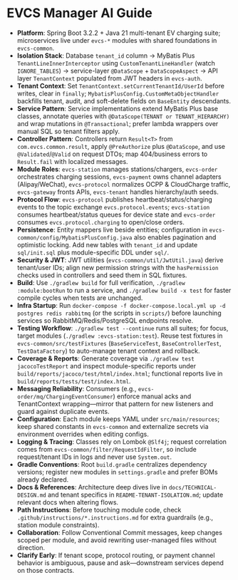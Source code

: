 # EVCS Manager AI Guide
- **Platform**: Spring Boot 3.2.2 + Java 21 multi-tenant EV charging suite; microservices live under `evcs-*` modules with shared foundations in `evcs-common`.
- **Isolation Stack**: Database `tenant_id` column → MyBatis Plus `TenantLineInnerInterceptor` using `CustomTenantLineHandler` (watch `IGNORE_TABLES`) → service-layer `@DataScope` + `DataScopeAspect` → API layer `TenantContext` populated from JWT headers in `evcs-auth`.
- **Tenant Context**: Set `TenantContext.setCurrentTenantId/UserId` before writes, clear in `finally`; `MybatisPlusConfig.CustomMetaObjectHandler` backfills tenant, audit, and soft-delete fields on `BaseEntity` descendants.
- **Service Pattern**: Service implementations extend MyBatis Plus base classes, annotate queries with `@DataScope(TENANT or TENANT_HIERARCHY)` and wrap mutations in `@Transactional`; prefer lambda wrappers over manual SQL so tenant filters apply.
- **Controller Pattern**: Controllers return `Result<T>` from `com.evcs.common.result`, apply `@PreAuthorize` plus `@DataScope`, and use `@Validated`/`@Valid` on request DTOs; map 404/business errors to `Result.fail` with localized messages.
- **Module Roles**: `evcs-station` manages stations/chargers, `evcs-order` orchestrates charging sessions, `evcs-payment` owns channel adapters (Alipay/WeChat), `evcs-protocol` normalizes OCPP & CloudCharge traffic, `evcs-gateway` fronts APIs, `evcs-tenant` handles hierarchy/auth seeds.
- **Protocol Flow**: `evcs-protocol` publishes heartbeat/status/charging events to the topic exchange `evcs.protocol.events`; `evcs-station` consumes heartbeat/status queues for device state and `evcs-order` consumes `evcs.protocol.charging` to open/close orders.
- **Persistence**: Entity mappers live beside entities; configuration in `evcs-common/config/MybatisPlusConfig.java` also enables pagination and optimistic locking. Add new tables with `tenant_id` and update `sql/init.sql` plus module-specific DDL under `sql/`.
- **Security & JWT**: JWT utilities (`evcs-common/util/JwtUtil.java`) derive tenant/user IDs; align new permission strings with the `hasPermission` checks used in controllers and seed them in SQL fixtures.
- **Build**: Use `./gradlew build` for full verification, `./gradlew :module:bootRun` to run a service, and `./gradlew build -x test` for faster compile cycles when tests are unchanged.
- **Infra Startup**: Run `docker-compose -f docker-compose.local.yml up -d postgres redis rabbitmq` (or the scripts in `scripts/`) before launching services so RabbitMQ/Redis/PostgreSQL endpoints resolve.
- **Testing Workflow**: `./gradlew test --continue` runs all suites; for focus, target modules (`./gradlew :evcs-station:test`). Reuse test fixtures in `evcs-common/src/testFixtures` (`BaseServiceTest`, `BaseControllerTest`, `TestDataFactory`) to auto-manage tenant context and rollback.
- **Coverage & Reports**: Generate coverage via `./gradlew test jacocoTestReport` and inspect module-specific reports under `build/reports/jacoco/test/html/index.html`; functional reports live in `build/reports/tests/test/index.html`.
- **Messaging Reliability**: Consumers (e.g., `evcs-order/mq/ChargingEventConsumer`) enforce manual acks and TenantContext wrapping—mirror that pattern for new listeners and guard against duplicate events.
- **Configuration**: Each module keeps YAML under `src/main/resources`; keep shared constants in `evcs-common` and externalize secrets via environment overrides when editing configs.
- **Logging & Tracing**: Classes rely on Lombok `@Slf4j`; request correlation comes from `evcs-common/filter/RequestIdFilter`, so include request/tenant IDs in logs and never use `System.out`.
- **Gradle Conventions**: Root `build.gradle` centralizes dependency versions; register new modules in `settings.gradle` and prefer BOMs already declared.
- **Docs & References**: Architecture deep dives live in `docs/TECHNICAL-DESIGN.md` and tenant specifics in `README-TENANT-ISOLATION.md`; update relevant docs when altering flows.
- **Path Instructions**: Before touching module code, check `.github/instructions/*.instructions.md` for extra guardrails (e.g., station module constraints).
- **Collaboration**: Follow Conventional Commit messages, keep changes scoped per module, and avoid rewriting user-managed files without direction.
- **Clarify Early**: If tenant scope, protocol routing, or payment channel behavior is ambiguous, pause and ask—downstream services depend on those contracts.